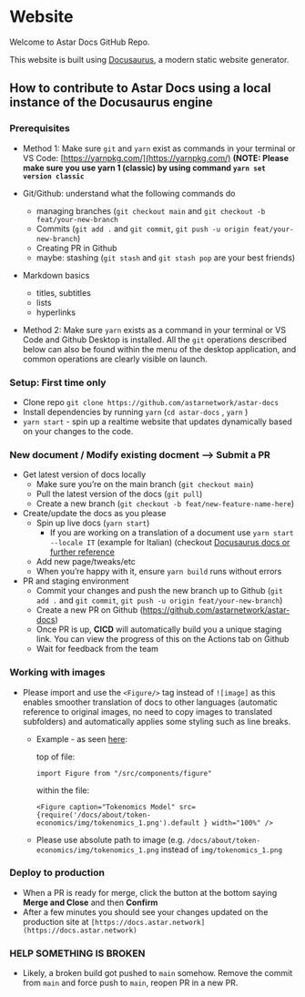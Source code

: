 # Website

Welcome to Astar Docs GitHub Repo.

This website is built using [Docusaurus](https://docusaurus.io/), a modern static website generator.

## How to contribute to Astar Docs using a local instance of the Docusaurus engine

### Prerequisites

  - Method 1: Make sure `git` and `yarn` exist as commands in your terminal or VS Code: [https://yarnpkg.com/](https://yarnpkg.com/) **(NOTE: Please make sure you use yarn 1 (classic) by using command `yarn set version classic`**
  - Git/Github: understand what the following commands do
      - managing branches (`git checkout main` and `git checkout -b feat/your-new-branch`
      - Commits (`git add .` and `git commit`, `git push -u origin feat/your-new-branch`)
      - Creating PR in Github
      - maybe: stashing (`git stash` and `git stash pop` are your best friends)
  - Markdown basics
      - titles, subtitles
      - lists
      - hyperlinks
  
  - Method 2: Make sure `yarn` exists as a command in your terminal or VS Code and Github Desktop is installed. All the `git` operations described below can also be found within the menu of the desktop application, and common operations are clearly visible on launch.

### Setup: First time only

  - Clone repo `git clone https://github.com/astarnetwork/astar-docs`
  - Install dependencies by running `yarn` (`cd astar-docs` , `yarn` )
  - `yarn start` - spin up a realtime website that updates dynamically based on your changes to the code.

### New document / Modify existing docment --> Submit a PR
  
  -  Get latest version of docs locally
      - Make sure you’re on the main branch (`git checkout main`)
      - Pull the latest version of the docs (`git pull`)
      - Create a new branch (`git checkout -b feat/new-feature-name-here`)
  - Create/update the docs as you please
      - Spin up live docs (`yarn start`)
        - If you are working on a translation of a document use `yarn start --locale IT` (example for Italian) (checkout [Docusaurus docs or further reference](https://docusaurus.io/docs/i18n/tutorial)
      - Add new page/tweaks/etc
      - When you’re happy with it, ensure `yarn build` runs without errors
  - PR and staging environment
      - Commit your changes and push the new branch up to Github (`git add .` and `git commit`, `git push -u origin feat/your-new-branch`)
      - Create a new PR on Github (https://github.com/astarnetwork/astar-docs)
      - Once PR is up, **CICD** will automatically build you a unique staging link. You can view the progress of this on the Actions tab on Github
      - Wait for feedback from the team

### Working with images

  - Please import and use the `<Figure/>` tag instead of `![image]` as this enables smoother translation of docs to other languages (automatic reference to original images, no need to copy images to translated subfolders) and automatically applies some styling such as line breaks.
    
    - Example - as seen [here](https://github.com/AstarNetwork/astar-docs/blob/d530139ca7a5ab034a783981d313542e02fdfb54/docs/about/token-economics/inflationary-model.md):
      
      top of file:
      ```
      import Figure from "/src/components/figure"
      ```
      
      within the file:
      ```
      <Figure caption="Tokenomics Model" src={require('/docs/about/token-economics/img/tokenomics_1.png').default } width="100%" /> 
      ```

    - Please use absolute path to image (e.g. `/docs/about/token-economics/img/tokenomics_1.png` instead of `img/tokenomics_1.png`

### Deploy to production

  - When a PR is ready for merge, click the button at the bottom saying **Merge and Close** and then **Confirm**
  - After a few minutes you should see your changes updated on the production site at `[https://docs.astar.network](https://docs.astar.network)`
    
### HELP SOMETHING IS BROKEN

  - Likely, a broken build got pushed to `main` somehow. Remove the commit from `main` and force push to `main`, reopen PR in a new PR.


